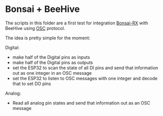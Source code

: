 # Bonsai + BeeHive

The scripts in this folder are a first test for integration [Bonsai-RX](bonsai-rx.org) with BeeHive using [OSC](http://opensoundcontrol.org) protocol.

The idea is pretty simple for the moment:

Digital:
- make half of the Digital pins as inputs
- make half of the Digital pins as outputs
- set the ESP32 to scan the state of all DI pins and send that information out as one integer in an OSC message
- set the ESP32 to listen to OSC messages with one integer and decode that to set DO pins

Analog:
- Read all analog pin states and send that information out as an OSC message